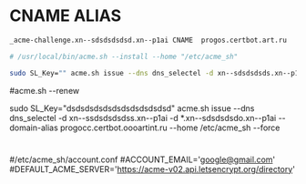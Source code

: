 

# CNAME ALIAS
```bash
_acme-challenge.xn--sdsdsdsdsd.xn--p1ai CNAME  progos.certbot.art.ru
```

```bash
# /usr/local/bin/acme.sh --install --home "/etc/acme_sh"
```
```bash
sudo SL_Key="" acme.sh issue --dns dns_selectel -d xn--sdsdsdsds.xn--p1ai -d *.xn--sdsdsdsdsd.xn--p1ai --domain-alias  progocc.certbot.art.ru --home /etc/acme_sh --force
```


#acme.sh --renew

sudo SL_Key="dsdsdsdsdsdsdsdsdsdsdsd" acme.sh issue --dns dns_selectel -d xn--ssdsdsdsdss.xn--p1ai -d *.xn--sdsdsdsdo.xn--p1ai --domain-alias  progocc.certbot.oooartint.ru --home /etc/acme_sh --force



#
#/etc/acme_sh/account.conf 
#ACCOUNT_EMAIL='google@gmail.com'
#DEFAULT_ACME_SERVER='https://acme-v02.api.letsencrypt.org/directory'


